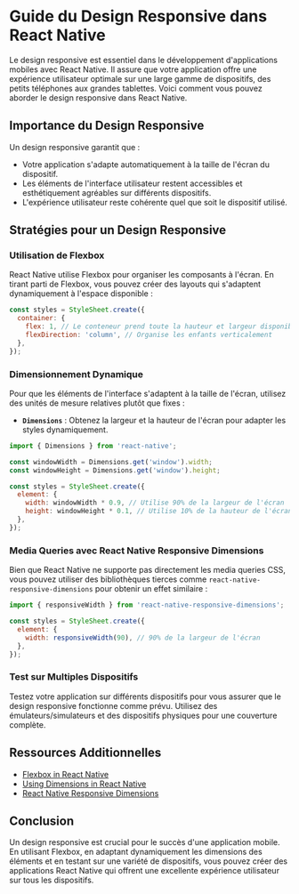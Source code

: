 # Guide du Design Responsive dans React Native

Le design responsive est essentiel dans le développement d'applications mobiles avec React Native. Il assure que votre application offre une expérience utilisateur optimale sur une large gamme de dispositifs, des petits téléphones aux grandes tablettes. Voici comment vous pouvez aborder le design responsive dans React Native.

## Importance du Design Responsive

Un design responsive garantit que :
- Votre application s'adapte automatiquement à la taille de l'écran du dispositif.
- Les éléments de l'interface utilisateur restent accessibles et esthétiquement agréables sur différents dispositifs.
- L'expérience utilisateur reste cohérente quel que soit le dispositif utilisé.

## Stratégies pour un Design Responsive

### Utilisation de Flexbox

React Native utilise Flexbox pour organiser les composants à l'écran. En tirant parti de Flexbox, vous pouvez créer des layouts qui s'adaptent dynamiquement à l'espace disponible :

```javascript
const styles = StyleSheet.create({
  container: {
    flex: 1, // Le conteneur prend toute la hauteur et largeur disponible
    flexDirection: 'column', // Organise les enfants verticalement
  },
});
```

### Dimensionnement Dynamique

Pour que les éléments de l'interface s'adaptent à la taille de l'écran, utilisez des unités de mesure relatives plutôt que fixes :

- **`Dimensions`** : Obtenez la largeur et la hauteur de l'écran pour adapter les styles dynamiquement.

```javascript
import { Dimensions } from 'react-native';

const windowWidth = Dimensions.get('window').width;
const windowHeight = Dimensions.get('window').height;

const styles = StyleSheet.create({
  element: {
    width: windowWidth * 0.9, // Utilise 90% de la largeur de l'écran
    height: windowHeight * 0.1, // Utilise 10% de la hauteur de l'écran
  },
});
```

### Media Queries avec React Native Responsive Dimensions

Bien que React Native ne supporte pas directement les media queries CSS, vous pouvez utiliser des bibliothèques tierces comme `react-native-responsive-dimensions` pour obtenir un effet similaire :

```javascript
import { responsiveWidth } from 'react-native-responsive-dimensions';

const styles = StyleSheet.create({
  element: {
    width: responsiveWidth(90), // 90% de la largeur de l'écran
  },
});
```

### Test sur Multiples Dispositifs

Testez votre application sur différents dispositifs pour vous assurer que le design responsive fonctionne comme prévu. Utilisez des émulateurs/simulateurs et des dispositifs physiques pour une couverture complète.

## Ressources Additionnelles

- [Flexbox in React Native](https://reactnative.dev/docs/flexbox)
- [Using Dimensions in React Native](https://reactnative.dev/docs/dimensions)
- [React Native Responsive Dimensions](https://github.com/DaniAkash/react-native-responsive-dimensions)

## Conclusion

Un design responsive est crucial pour le succès d'une application mobile. En utilisant Flexbox, en adaptant dynamiquement les dimensions des éléments et en testant sur une variété de dispositifs, vous pouvez créer des applications React Native qui offrent une excellente expérience utilisateur sur tous les dispositifs.